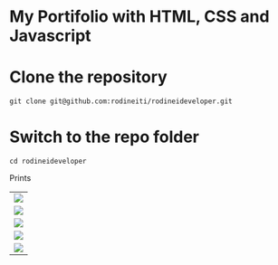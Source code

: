 # My Portifolio with HTML, CSS and Javascript

# Clone the repository

    git clone git@github.com:rodineiti/rodineideveloper.git

# Switch to the repo folder

    cd rodineideveloper

Prints

<table>
    <tr>
        <td>
        	<img src="https://user-images.githubusercontent.com/25492122/124614145-55997a80-de4a-11eb-82f6-8702b6c5fe5e.png" />
        </td>
    </tr>
    <tr>
        <td>
        	<img src="https://user-images.githubusercontent.com/25492122/124614175-5cc08880-de4a-11eb-9ba6-e5f0d92dd81f.png" />
        </td>
    </tr>
    <tr>
        <td>
        	<img src="https://user-images.githubusercontent.com/25492122/124614216-677b1d80-de4a-11eb-836e-be60f7499c35.png" />
        </td>
    </tr>
    <tr>
        <td>
        	<img src="https://user-images.githubusercontent.com/25492122/124614329-7eba0b00-de4a-11eb-94f0-5c7db4f7e192.png" />
        </td>
    </tr>
    <tr>
        <td>
        	<img src="https://user-images.githubusercontent.com/25492122/124615002-35b68680-de4b-11eb-8c75-c276a56732a0.png" />
        </td>
    </tr>
</table>

